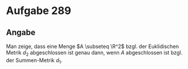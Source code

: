# Aufgabe 289
## Angabe

Man zeige, dass eine Menge $A \subseteq \R^2$ bzgl. der Euklidischen Metrik $d_2$ abgeschlossen
ist genau dann, wenn $A$ abgeschlossen ist bzgl. der Summen-Metrik $d_1$.